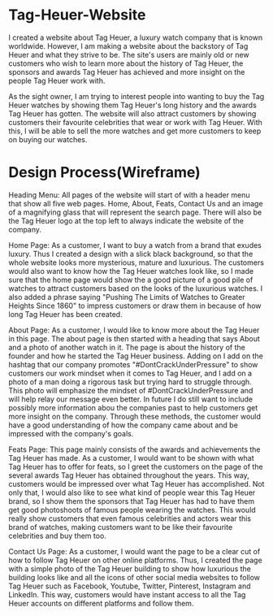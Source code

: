 # Tag-Heuer-Website
I created a website about Tag Heuer, a luxury watch company that is known worldwide. However, I am making a website about the backstory of Tag Heuer and what they strive to be. The site's users are mainly old or new customers who wish to learn more about the history of Tag Heuer, the sponsors and awards Tag Heuer has achieved and more insight on the people Tag Heuer work with. 

As the sight owner, I am trying to interest people into wanting to buy the Tag Heuer watches by showing them Tag Heuer's long history and the awards Tag Heuer has gotten. The website will also attract customers by showing customers their favourite celebrities that wear or work with Tag Heuer. With this, I will be able to sell the more watches and get more customers to keep on buying our watches.

# Design Process(Wireframe)
Heading Menu: All pages of the website will start of with a header menu that show all five web pages. Home, About, Feats, Contact Us and an image of a magnifying glass that will represent the search page. There will also be the Tag Heuer logo at the top left to always indicate the website of the company.

Home Page: As a customer, I want to buy a watch from a brand that exudes luxury. Thus I created a design with a slick black background, so that the whole website looks more mysterious, mature and luxurious. The customers would also want to know how the Tag Heuer watches look like, so I made sure that the home page would show the a good picture of a good pile of watches to attract customers based on the looks of the luxurious watches. I also added a phrase saying "Pushing The Limits of Watches to Greater Heights Since 1860" to impress customers or draw them in because of how long Tag Heuer has been created.

About Page: As a customer, I would like to know more about the Tag Heuer in this page. The about page is then started with a heading that says About and a photo of another watch in it. The page is about the history of the founder and how he started the Tag Heuer business. Adding on I add on the hashtag that our company promotes "#DontCrackUnderPressure" to show customers our work mindset when it comes to Tag Heuer, and I add on a photo of a man doing a rigorous task but trying hard to struggle through. This photo will emphasize the mindset of #DontCrackUnderPressure and will help relay our message even better. In future I do still want to include possibly more information abou the companies past to help customers get more insight on the company. Through these methods, the customer would have a good understanding of how the company came about and be impressed with the company's goals.

Feats Page: This page mainly consists of the awards and achievements the Tag Heuer has made. As a customer, I would want to be shown with what Tag Heuer has to offer for feats, so I greet the customers on the page of the several awards Tag Heuer has obtained throughout the years. This way, customers would be impressed over what Tag Heuer has accomplished. Not only that, I would also like to see what kind of people wear this Tag Heuer brand, so I show them the sponsors that Tag Heuer has had to have them get good photoshoots of famous people wearing the watches. This would really show customers that even famous celebrities and actors wear this brand of watches, making customers want to be like their favourite celebrities and buy them too.

Contact Us Page: As a customer, I would want the page to be a clear cut of how to follow Tag Heuer on other online platforms. Thus, I created the page with a simple photo of the Tag Heuer building to show how luxurious the building looks like and all the icons of other social media websites to follow Tag Heuer such as Facebook, Youtube, Twitter, Pinterest, Instagram and LinkedIn. This way, customers would have instant access to all the Tag Heuer accounts on different platforms and follow them.
